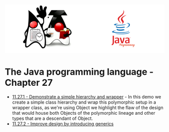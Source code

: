 ![](/assets/javarepologo.png)

# The Java programming language - Chapter 27

- [11.27.1 - Demonstrate a simple hierarchy and wrapper](/src/com/irisida/lang/part11/chapter27/simplehierarchy) - In this demo we create a simple class hierarchy and wrap this polymorphic setup in a wrapper class, as we're using Object we highlight the flaw of the design that would house both Objects of the polymorphic lineage and other types that are a descendant of Object.
- [11.27.2 - Improve design by introducing generics]()